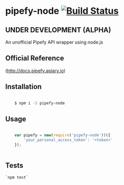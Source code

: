 pipefy-node 
[![Build Status](https://travis-ci.org/travis-ci/travis-web.svg?branch=master)](https://travis-ci.org/travis-ci/travis-web)
=========

## UNDER DEVELOPMENT (ALPHA)

An unofficial Pipefy API wrapper using node.js

## Official Reference

(http://docs.pipefy.apiary.io)

## Installation

```sh

    $ npm i -S pipefy-node

```

## Usage

```javascript

    var pipefy = new(require('pipefy-node'))({
        'your_personal_access_token': '<token>'
    });
    
```

## Tests

    `npm test`


